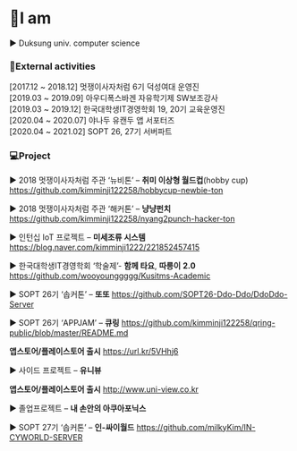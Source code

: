 

# :raising_hand:I am

:arrow_forward: Duksung univ. computer science


###  :lollipop:External activities

[2017.12 ~ 2018.12] 멋쟁이사자처럼 6기 덕성여대 운영진 <br>
[2019.03 ~ 2019.09] 아우디폭스바겐 자유학기제 SW보조강사 <br>
[2019.03 ~ 2019.12] 한국대학생IT경영학회 19, 20기 교육운영진<br>
[2020.04 ~ 2020.07] 야나두 유캔두 앱 서포터즈<br>
[2020.04 ~ 2021.02] SOPT 26, 27기 서버파트<br>



### :computer:Project

:arrow_forward: 2018 멋쟁이사자처럼 주관 ‘뉴비톤’ – **취미 이상형 월드컵**(hobby cup) https://github.com/kimminji122258/hobbycup-newbie-ton

:arrow_forward: 2018 멋쟁이사자처럼 주관 ‘해커톤’ – **냥냥펀치** https://github.com/kimminji122258/nyang2punch-hacker-ton  

:arrow_forward: 인턴십 IoT 프로젝트 – **미세조류  시스템** https://blog.naver.com/kimminji1222/221852457415

:arrow_forward: 한국대학생IT경영학회 ‘학술제’- **함께 타요**, **따릉이** **2.0** https://github.com/wooyounggggg/Kusitms-Academic

:arrow_forward: SOPT 26기 ‘솝커톤’ – **또또** https://github.com/SOPT26-Ddo-Ddo/DdoDdo-Server

:arrow_forward: SOPT 26기 ‘APPJAM’ – **큐링** https://github.com/kimminji122258/qring-public/blob/master/README.md

  **앱스토어/플레이스토어 출시** https://url.kr/5VHhj6 <br>

:arrow_forward: 사이드 프로젝트 – **유니뷰**

  **앱스토어/플레이스토어 출시** http://www.uni-view.co.kr <br>
  
:arrow_forward: 졸업프로젝트 – **내 손안의 아쿠아포닉스**

:arrow_forward: SOPT 27기 ‘솝커톤’ – **인-싸이월드** https://github.com/milkyKim/IN-CYWORLD-SERVER
   
